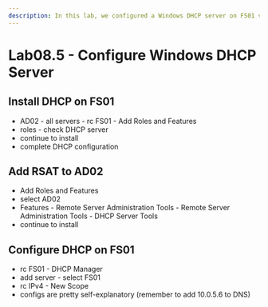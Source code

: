 ```yaml
---
description: In this lab, we configured a Windows DHCP server on FS01 via RSAT from AD02
---
```


# Lab08.5 - Configure Windows DHCP Server

## Install DHCP on FS01

* AD02 - all servers - rc FS01 - Add Roles and Features
* roles - check DHCP server
* continue to install
* complete DHCP configuration

## Add RSAT to AD02

* Add Roles and Features
* select AD02
* Features - Remote Server Administration Tools - Remote Server Administration Tools - DHCP Server Tools
* continue to install

## Configure DHCP on FS01

* rc FS01 - DHCP Manager
* add server - select FS01
* rc IPv4 - New Scope
* configs are pretty self-explanatory (remember to add 10.0.5.6 to DNS)
